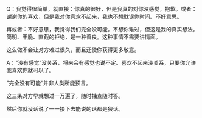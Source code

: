 Q：我觉得很简单，就直接：你真的很好，但是我真的对你没感觉，抱歉。或者：谢谢你的喜欢，但是我对你喜欢不起来，我也不想耽误你时间。不好意思。

再或者：不好意思，我觉得我们完全没可能。不想你难过，但这是我的真实想法。
简明、干脆、直截的拒绝，是一种善良。这种事情不需要讲情面。

这么做不会让对方难过很久，而且还使你获得更多敬意。

A："没有感觉”没关系，将来会有感觉也说不定。喜欢不起来没关系，只要你允许我喜欢你就可以了。

"完全没有可能“并非人类所能预言。

这三条对方早就想过一万遍了，随时抽查随时答。

然后你就没话说了一一接下去能说的话都是狠话。